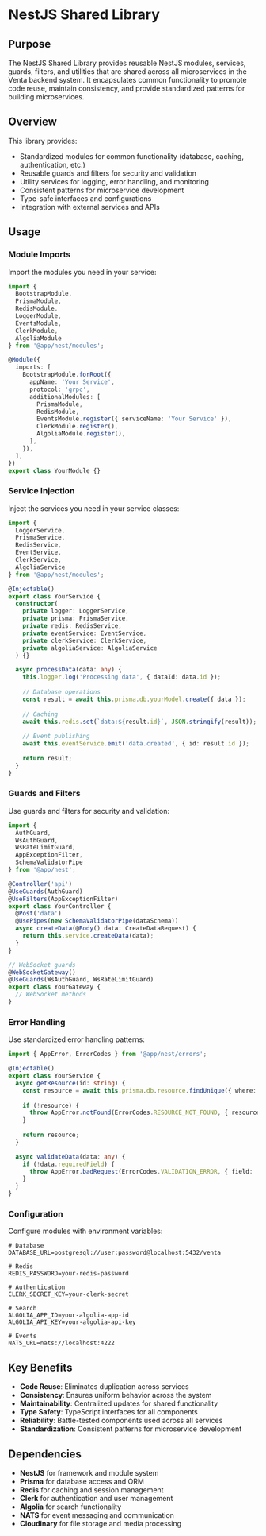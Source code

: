 # NestJS Shared Library

## Purpose

The NestJS Shared Library provides reusable NestJS modules, services, guards, filters, and utilities that are shared across all microservices in the Venta backend system. It encapsulates common functionality to promote code reuse, maintain consistency, and provide standardized patterns for building microservices.

## Overview

This library provides:
- Standardized modules for common functionality (database, caching, authentication, etc.)
- Reusable guards and filters for security and validation
- Utility services for logging, error handling, and monitoring
- Consistent patterns for microservice development
- Type-safe interfaces and configurations
- Integration with external services and APIs

## Usage

### Module Imports

Import the modules you need in your service:

```typescript
import { 
  BootstrapModule,
  PrismaModule, 
  RedisModule, 
  LoggerModule,
  EventsModule,
  ClerkModule,
  AlgoliaModule
} from '@app/nest/modules';

@Module({
  imports: [
    BootstrapModule.forRoot({
      appName: 'Your Service',
      protocol: 'grpc',
      additionalModules: [
        PrismaModule,
        RedisModule,
        EventsModule.register({ serviceName: 'Your Service' }),
        ClerkModule.register(),
        AlgoliaModule.register(),
      ],
    }),
  ],
})
export class YourModule {}
```

### Service Injection

Inject the services you need in your service classes:

```typescript
import { 
  LoggerService, 
  PrismaService, 
  RedisService,
  EventService,
  ClerkService,
  AlgoliaService
} from '@app/nest/modules';

@Injectable()
export class YourService {
  constructor(
    private logger: LoggerService,
    private prisma: PrismaService,
    private redis: RedisService,
    private eventService: EventService,
    private clerkService: ClerkService,
    private algoliaService: AlgoliaService
  ) {}

  async processData(data: any) {
    this.logger.log('Processing data', { dataId: data.id });
    
    // Database operations
    const result = await this.prisma.db.yourModel.create({ data });
    
    // Caching
    await this.redis.set(`data:${result.id}`, JSON.stringify(result));
    
    // Event publishing
    await this.eventService.emit('data.created', { id: result.id });
    
    return result;
  }
}
```

### Guards and Filters

Use guards and filters for security and validation:

```typescript
import { 
  AuthGuard, 
  WsAuthGuard,
  WsRateLimitGuard,
  AppExceptionFilter,
  SchemaValidatorPipe 
} from '@app/nest';

@Controller('api')
@UseGuards(AuthGuard)
@UseFilters(AppExceptionFilter)
export class YourController {
  @Post('data')
  @UsePipes(new SchemaValidatorPipe(dataSchema))
  async createData(@Body() data: CreateDataRequest) {
    return this.service.createData(data);
  }
}

// WebSocket guards
@WebSocketGateway()
@UseGuards(WsAuthGuard, WsRateLimitGuard)
export class YourGateway {
  // WebSocket methods
}
```

### Error Handling

Use standardized error handling patterns:

```typescript
import { AppError, ErrorCodes } from '@app/nest/errors';

@Injectable()
export class YourService {
  async getResource(id: string) {
    const resource = await this.prisma.db.resource.findUnique({ where: { id } });
    
    if (!resource) {
      throw AppError.notFound(ErrorCodes.RESOURCE_NOT_FOUND, { resourceId: id });
    }
    
    return resource;
  }

  async validateData(data: any) {
    if (!data.requiredField) {
      throw AppError.badRequest(ErrorCodes.VALIDATION_ERROR, { field: 'requiredField' });
    }
  }
}
```

### Configuration

Configure modules with environment variables:

```env
# Database
DATABASE_URL=postgresql://user:password@localhost:5432/venta

# Redis
REDIS_PASSWORD=your-redis-password

# Authentication
CLERK_SECRET_KEY=your-clerk-secret

# Search
ALGOLIA_APP_ID=your-algolia-app-id
ALGOLIA_API_KEY=your-algolia-api-key

# Events
NATS_URL=nats://localhost:4222
```

## Key Benefits

- **Code Reuse**: Eliminates duplication across services
- **Consistency**: Ensures uniform behavior across the system
- **Maintainability**: Centralized updates for shared functionality
- **Type Safety**: TypeScript interfaces for all components
- **Reliability**: Battle-tested components used across all services
- **Standardization**: Consistent patterns for microservice development

## Dependencies

- **NestJS** for framework and module system
- **Prisma** for database access and ORM
- **Redis** for caching and session management
- **Clerk** for authentication and user management
- **Algolia** for search functionality
- **NATS** for event messaging and communication
- **Cloudinary** for file storage and media processing 